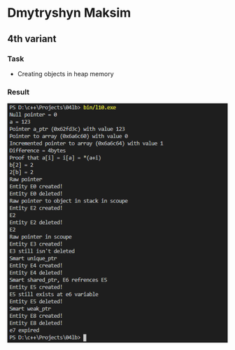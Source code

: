 # Dmytryshyn Maksim


## 4th variant


### Task


* Creating objects in heap memory


### Result


![res](../../docs/images/l10/res.png)
